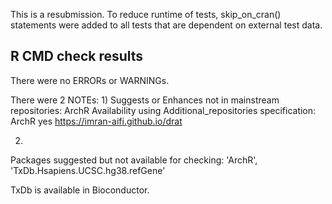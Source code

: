 This is a resubmission. To reduce runtime of tests, skip_on_cran() statements 
were added to all tests that are dependent on external test data.

## R CMD check results

There were no ERRORs or WARNINGs. 

There were 2 NOTEs:
  1)
  Suggests or Enhances not in mainstream repositories:
    ArchR
  Availability using Additional_repositories specification:
    ArchR   yes   https://imran-aifi.github.io/drat
  
  2)
  Packages suggested but not available for checking:
    'ArchR', 'TxDb.Hsapiens.UCSC.hg38.refGene'
  
  TxDb is available in Bioconductor.
  